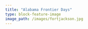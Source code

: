 ```yaml
---
title: "Alabama Frontier Days"
type: block-feature-image
image_path: /images/fortjackson.jpg
---
```

